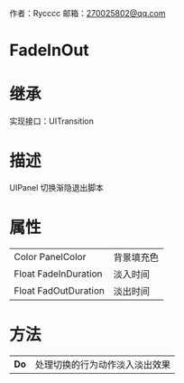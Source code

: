 作者：Rycccc     邮箱：270025802@qq.com

# FadeInOut

# 继承

实现接口：UITransition

# 描述

UIPanel 切换渐隐退出脚本

# **属性**

|                      |            |
| -------------------- | ---------- |
| Color PanelColor     | 背景填充色 |
| Float FadeInDuration | 淡入时间   |
| Float FadOutDuration | 淡出时间   |



# **方法**

|        |                                |
| ------ | ------------------------------ |
| **Do** | 处理切换的行为动作淡入淡出效果 |
